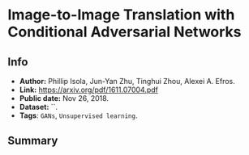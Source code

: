 # Image-to-Image Translation with Conditional Adversarial Networks
## Info
- **Author:** Phillip Isola, Jun-Yan Zhu, Tinghui Zhou, Alexei A. Efros.
- **Link:** https://arxiv.org/pdf/1611.07004.pdf
- **Public date:** Nov 26, 2018.
- **Dataset:**  ``.
- **Tags**: `GANs`, `Unsupervised learning`.
 
## Summary
